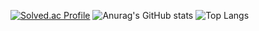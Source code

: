 
<!--
**hwkimv/hwkimv** is a ✨ _special_ ✨ repository because its `README.md` (this file) appears on your GitHub profile.

Here are some ideas to get you started:

- 🔭 I’m currently working on ...
- 🌱 I’m currently learning ...
- 👯 I’m looking to collaborate on ...
- 🤔 I’m looking for help with ...
- 💬 Ask me about ...
- 📫 How to reach me: ...
- 😄 Pronouns: ...
- ⚡ Fun fact: ...
-->
[![Solved.ac Profile](http://mazassumnida.wtf/api/generate_badge?boj=hwkimv)](https://solved.ac/hwkimv)
![Anurag's GitHub stats](https://github-readme-stats.vercel.app/api?username=hwkimv&show_icons=true&theme=radical)
![Top Langs](https://github-readme-stats.vercel.app/api/top-langs/?username=hwkimv&layout=compact&theme=cobalt)
